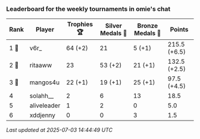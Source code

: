 ### Leaderboard for the weekly tournaments in omie's chat
| Rank | Player | Trophies 🏆 | Silver Medals 🥈 | Bronze Medals 🥉 | Points |
|------|--------|-------------|------------------|------------------|--------|
| 1 🥇 | v6r_ | 64 (+2) | 21 | 5 (+1) | 215.5 (+6.5) |
| 2 🥈 | ritaaww | 23 | 53 (+2) | 21 (+1) | 132.5 (+2.5) |
| 3 🥉 | mangos4u | 22 (+1) | 19 (+1) | 25 (+1) | 97.5 (+4.5) |
| 4 | solahh__ | 2 | 6 | 13 | 18.5 |
| 5 | aliveleader | 1 | 2 | 0 | 5.0 |
| 6 | xddjenny | 0 | 0 | 3 | 1.5 |

_Last updated at 2025-07-03 14:44:49 UTC_